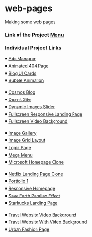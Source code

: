 # web-pages

Making some web pages

### Link of the Project [Menu](https://mridul2820.github.io/web-pages/)

### Individual Project Links

◾ [Ads Manager](https://mridul2820.github.io/web-pages/the-pages/ads-manager/index.html)
<br/>
◾ [Animated 404 Page](https://mridul2820.github.io/web-pages/the-pages/animated-404-page/index.html)
<br/>
◾ [Blog UI Cards](https://mridul2820.github.io/web-pages/the-pages/blog-ui-cards/index.html)
<br/>
◾ [Bubble Animation](https://mridul2820.github.io/web-pages/the-pages/bubble-animation/index.html)
<br/>


◾ [Cosmos Blog](https://mridul2820.github.io/web-pages/the-pages/cosmos-blog/index.html)
<br/>
◾ [Desert Site](https://mridul2820.github.io/web-pages/the-pages/desert-site/index.html)
<br/>
◾ [Dynamic Images Slider](https://mridul2820.github.io/web-pages/the-pages/dynamic-images-slider/index.html)
<br/>
◾ [Fullscreen Responsive Landing Page](https://mridul2820.github.io/web-pages/the-pages/fullscreen-responsive-landing-page/index.html)
<br/>
◾ [Fullscreen Video Background](https://mridul2820.github.io/web-pages/the-pages/fullscreen-video-background/index.html)
<br/>


◾ [Image Gallery](https://mridul2820.github.io/web-pages/the-pages/image-gallery/index.html)
<br/>
◾ [Image Grid Layout](https://mridul2820.github.io/web-pages/the-pages/image-grid-layout/index.html)
<br/>
◾ [Login Page](https://mridul2820.github.io/web-pages/the-pages/login-page/index.html)
<br/>
◾ [Mega Menu](https://mridul2820.github.io/web-pages/the-pages/mega-menu/index.html)
<br/>
◾ [Microsoft Homepage Clone](https://mridul2820.github.io/web-pages/the-pages/microsoft-homepage-clone/index.html)
<br/>


◾ [Netflix Landing Page Clone](https://mridul2820.github.io/web-pages/the-pages/netflix-landing-page-clone/index.html)
<br/>
◾ [Portfolio 1](https://mridul2820.github.io/web-pages/the-pages/portfolio-1/index.html)
<br/>
◾ [Responsive Homepage](https://mridul2820.github.io/web-pages/the-pages/responsive-homepage/index.html)
<br/>
◾ [Save Earth Parallax Effect](https://mridul2820.github.io/web-pages/the-pages/save-earth-parallax-effect/index.html)
<br/>
◾ [Starbucks Landing Page](https://mridul2820.github.io/web-pages/the-pages/starbucks-landing-page/index.html)
<br/>


◾ [Travel Website Video Background](https://mridul2820.github.io/web-pages/the-pages/travel-website-video-background/index.html)
<br/>
◾ [Travel Website With Video Background](https://mridul2820.github.io/web-pages/the-pages/travel-website-with-video-background/index.html)
<br/>
◾ [Urban Fashion Page](https://mridul2820.github.io/web-pages/the-pages/urban-fashion-page/index.html)

